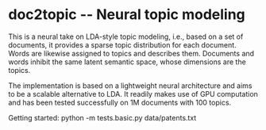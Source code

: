 # doc2topic -- Neural topic modeling

This is a neural take on LDA-style topic modeling, i.e., based on a set of documents, it provides a sparse topic distribution for each document. Words are likewise assigned to topics and describes them. Documents and words inhibit the same latent semantic space, whose dimensions are the topics.

The implementation is based on a lightweight neural architecture and aims to be a scalable alternative to LDA. It readily makes use of GPU computation and has been tested successfully on 1M documents with 100 topics.

Getting started: python -m tests.basic.py data/patents.txt
 
